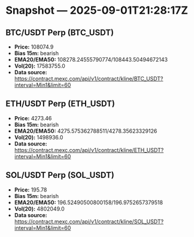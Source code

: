 # Snapshot — 2025-09-01T21:28:17Z

## BTC/USDT Perp (BTC_USDT)
- **Price:** 108074.9
- **Bias 15m:** bearish
- **EMA20/EMA50:** 108278.24555790774/108443.50494672143
- **Vol(20):** 17583755.0
- **Data source:** https://contract.mexc.com/api/v1/contract/kline/BTC_USDT?interval=Min1&limit=60

## ETH/USDT Perp (ETH_USDT)
- **Price:** 4273.46
- **Bias 15m:** bearish
- **EMA20/EMA50:** 4275.575362788511/4278.35623329126
- **Vol(20):** 1498936.0
- **Data source:** https://contract.mexc.com/api/v1/contract/kline/ETH_USDT?interval=Min1&limit=60

## SOL/USDT Perp (SOL_USDT)
- **Price:** 195.78
- **Bias 15m:** bearish
- **EMA20/EMA50:** 196.52490500800158/196.9752657379518
- **Vol(20):** 4802049.0
- **Data source:** https://contract.mexc.com/api/v1/contract/kline/SOL_USDT?interval=Min1&limit=60
